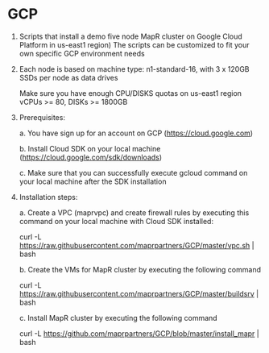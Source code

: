 # GCP

1. Scripts that install a demo five node MapR cluster on Google Cloud 
   Platform in us-east1 region)
   The scripts can be customized to fit your own specific GCP environment needs

2. Each node is based on machine type: 
   n1-standard-16, with 3 x 120GB SSDs per node as data drives
   
   Make sure you have enough CPU/DISKS quotas on us-east1 region
   vCPUs >= 80, DISKs >= 1800GB

3. Prerequisites:
 
   a. You have sign up for an account on GCP (https://cloud.google.com)
   
   b. Install Cloud SDK on your local machine (https://cloud.google.com/sdk/downloads)
   
   c. Make sure that you can successfully execute gcloud command on your local machine after the
      SDK installation

4. Installation steps: 

   a. Create a VPC (maprvpc) and create firewall rules by executing this command on your local machine with Cloud SDK installed:
   
      curl -L https://raw.githubusercontent.com/maprpartners/GCP/master/vpc.sh | bash

   
   b. Create the VMs for MapR cluster by executing the following command
   
      curl -L https://raw.githubusercontent.com/maprpartners/GCP/master/buildsrv | bash

   
   c. Install MapR cluster by executing the following command
   
      curl -L https://github.com/maprpartners/GCP/blob/master/install_mapr | bash
      
    
